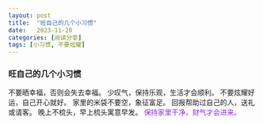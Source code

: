 ```yaml
---
layout: post
title:  "旺自己的几个小习惯"
date:   2023-11-20
categories: [阅读分享]
tags: [小习惯, 不要炫耀]  
---
```


### 旺自己的几个小习惯
不要晒幸福，否则会失去幸福。
少叹气，保持乐观，生活才会顺利。
不要炫耀好运，自己开心就好。
家里的米袋不要空，象征富足。
回报帮助过自己的人，送礼或请客。
晚上不梳头，早上梳头寓意早发。
<font color="#8a2be2">保持家里干净，财气才会进来。</font> 



